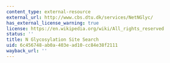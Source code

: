 ```yaml
---
content_type: external-resource
external_url: http://www.cbs.dtu.dk/services/NetNGlyc/
has_external_license_warning: true
license: https://en.wikipedia.org/wiki/All_rights_reserved
status: ''
title: N Glycosylation Site Search
uid: 6c456748-ab0a-403e-ad10-cc84e38f2111
wayback_url: ''
---
```

